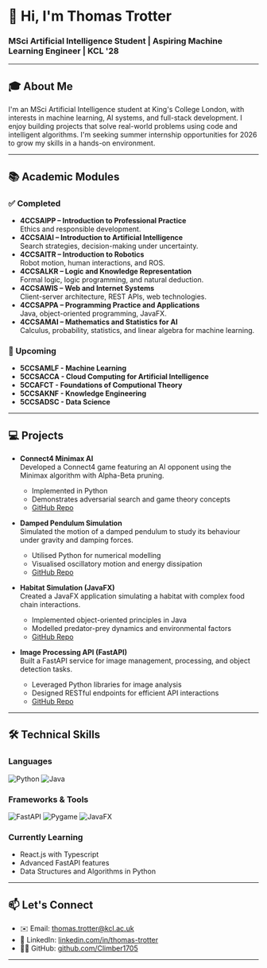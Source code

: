 # 👋 Hi, I'm Thomas Trotter  
### MSci Artificial Intelligence Student | Aspiring Machine Learning Engineer | KCL '28

---

## 🎓 About Me  
I'm an MSci Artificial Intelligence student at King's College London, with interests in machine learning, AI systems, and full-stack development. I enjoy building projects that solve real-world problems using code and intelligent algorithms. I'm seeking summer internship opportunities for 2026 to grow my skills in a hands-on environment.

---

## 📚 Academic Modules  

### ✅ Completed  
- **4CCSAIPP – Introduction to Professional Practice**  
  Ethics and responsible development.
- **4CCSAIAI – Introduction to Artificial Intelligence**  
  Search strategies, decision-making under uncertainty.  
- **4CCSAITR – Introduction to Robotics**  
  Robot motion, human interactions, and ROS.  
- **4CCSALKR – Logic and Knowledge Representation**  
  Formal logic, logic programming, and natural deduction.
- **4CCSAWIS – Web and Internet Systems**  
  Client-server architecture, REST APIs, web technologies.  
- **4CCSAPPA – Programming Practice and Applications**  
  Java, object-oriented programming, JavaFX.  
- **4CCSAMAI – Mathematics and Statistics for AI**  
  Calculus, probability, statistics, and linear algebra for machine learning.
  
### 📘 Upcoming
- **5CCSAMLF - Machine Learning**
- **5CCSACCA - Cloud Computing for Artificial Intelligence**
- **5CCAFCT - Foundations of Computional Theory**
- **5CCSAKNF - Knowledge Engineering**
- **5CCSADSC - Data Science**

---

## 💻 Projects

- **Connect4 Minimax AI**  
  Developed a Connect4 game featuring an AI opponent using the Minimax algorithm with Alpha-Beta pruning.  
  - Implemented in Python  
  - Demonstrates adversarial search and game theory concepts  
  - [GitHub Repo](https://github.com/Climber1705/connect4-minimax)

- **Damped Pendulum Simulation**  
  Simulated the motion of a damped pendulum to study its behaviour under gravity and damping forces.  
  - Utilised Python for numerical modelling  
  - Visualised oscillatory motion and energy dissipation  
  - [GitHub Repo](https://github.com/Climber1705/damped-pendulum-simulation)

- **Habitat Simulation (JavaFX)**  
  Created a JavaFX application simulating a habitat with complex food chain interactions.  
  - Implemented object-oriented principles in Java  
  - Modelled predator-prey dynamics and environmental factors  
  - [GitHub Repo](https://github.com/Climber1705/habitat-simulation)

- **Image Processing API (FastAPI)**  
  Built a FastAPI service for image management, processing, and object detection tasks.  
  - Leveraged Python libraries for image analysis  
  - Designed RESTful endpoints for efficient API interactions  
  - [GitHub Repo](https://github.com/Climber1705/image-processing-api)


---

## 🛠️ Technical Skills  

### Languages  
![Python](https://img.shields.io/badge/-Python-3776AB?style=flat-square&logo=Python&logoColor=white)
![Java](https://img.shields.io/badge/-Java-007396?style=flat-square&logo=java&logoColor=white)

### Frameworks & Tools  
![FastAPI](https://img.shields.io/badge/FastAPI-009688?style=flat-square&logo=fastapi&logoColor=white)
![Pygame](https://img.shields.io/badge/Pygame-3766AB?style=flat-square&logo=pygame&logoColor=white)
![JavaFX](https://img.shields.io/badge/JavaFX-007396?style=flat-square&logo=java&logoColor=white)

### Currently Learning  
- React.js with Typescript
- Advanced FastAPI features  
- Data Structures and Algorithms in Python  

---

## 📫 Let's Connect  

- ✉️ Email: [thomas.trotter@kcl.ac.uk](mailto:thomas.trotter@kcl.ac.uk)  
- 💼 LinkedIn: [linkedin.com/in/thomas-trotter](https://www.linkedin.com/in/thomas-trotter-090515343/)   
- 🧑‍💻 GitHub: [github.com/Climber1705](https://github.com/Climber1705)  

---



